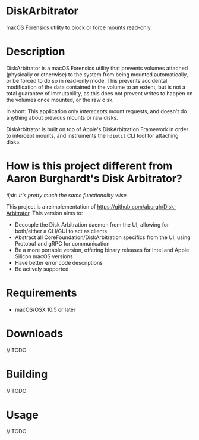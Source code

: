 # DiskArbitrator
macOS Forensics utility to block or force mounts read-only

# Description
DiskArbitrator is a macOS Forensics utility that prevents volumes attached (physically or otherwise) to the system from being mounted automatically, or be forced to do so in read-only mode. This prevents accidental modification of the data contained in the volume to an extent, but is not a total guarantee of immutability, as this does not prevent writes to happen on the volumes once mounted, or the raw disk.

In short: This application only _interecepts_ mount requests, and doesn't do anything about previous mounts or raw disks.

DiskArbitrator is built on top of Apple's DiskArbitration Framework in order to intercept mounts, and instruments the `hdiutil` CLI tool for attaching disks.

# How is this project different from Aaron Burghardt's Disk Arbitrator?
_tl;dr: It's pretty much the same functionality wise_

This project is a reimplementation of https://github.com/aburgh/Disk-Arbitrator. This version aims to:
- Decouple the Disk Arbitration daemon from the UI, allowing for both/either a CLI/GUI to act as clients
- Abstract all CoreFoundation/DiskArbitration specifics from the UI, using Protobuf and gRPC for communication
- Be a more portable version, offering binary releases for Intel and Apple Silicon macOS versions
- Have better error code descriptions
- Be actively supported

# Requirements
- macOS/OSX 10.5 or later

# Downloads
// TODO

# Building
// TODO

# Usage
// TODO


